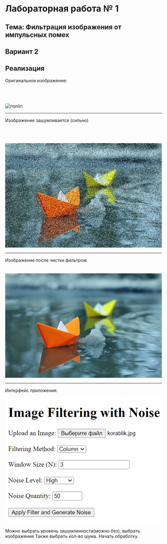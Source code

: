# Лабораторная работа № 1

## Тема: Фильтрация изображения от импульсных помех

## Вариант 2

## Реализация

Оригинальное изображение:

<br><br><br>
![nonlin](doc/pictures/korablik.png)

---

Изображение зашумливается (сильно)

<br><br><br>
![nonlin](doc/pictures/korablik_noise.png)

---
Изображение после чистки фильтром
<br><br><br>
![nonlin](doc/pictures/korablik_clear.png)

---

Интерфейс приложения:

![gui.png](doc%2Fpictures%2Fgui.png)

Можно выбрать уровень зашумленности(можно без), выбрать изображение
Также выбрать кол-во шума. Начать обработку.

